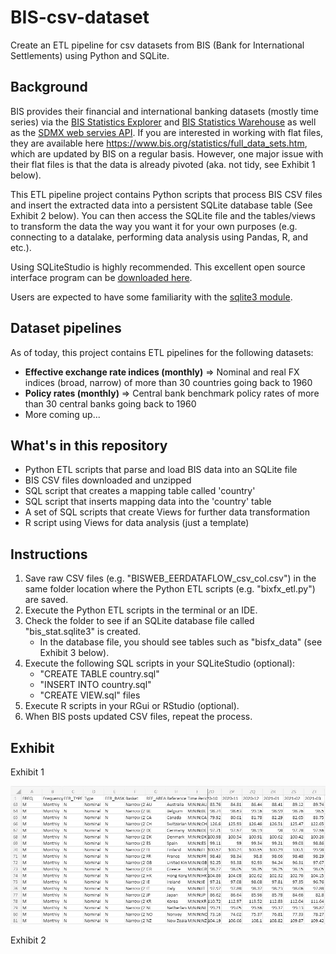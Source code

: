 # BIS-csv-dataset
Create an ETL pipeline for csv datasets from BIS (Bank for International Settlements) using Python and SQLite.

## Background
BIS provides their financial and international banking datasets (mostly time series) via the [BIS Statistics Explorer](https://stats.bis.org/statx/toc/LBS.html) and [BIS Statistics Warehouse](https://stats.bis.org/#ppq=CBS_C_AND_OTH_EXP_UR;pv=11~10,5,6~0,0,0~name) as well as the [SDMX web servies API](https://www.bis.org/statistics/sdmx_techspec.htm). If you are interested in working with flat files, they are available here 
https://www.bis.org/statistics/full_data_sets.htm, which are updated by BIS on a regular basis. However, one major issue with their flat files is that the data is already pivoted (aka. not tidy, see Exhibit 1 below). 

This ETL pipeline project contains Python scripts that process BIS CSV files and insert the extracted data into a persistent SQLite database table (See Exhibit 2 below). You can then access the SQLite file and the tables/views to transform the data the way you want it for your own purposes (e.g. connecting to a datalake, performing data analysis using Pandas, R, and etc.). 

Using SQLiteStudio is highly recommended. This excellent open source interface program can be [downloaded here](https://sqlitestudio.pl/). 

Users are expected to have some familiarity with the [sqlite3 module](https://docs.python.org/3/library/sqlite3.html#).


## Dataset pipelines
As of today, this project contains ETL pipelines for the following datasets:
* **Effective exchange rate indices (monthly)** => Nominal and real FX indices (broad, narrow) of more than 30 countries going back to 1960
* **Policy rates (monthly)** => Central bank benchmark policy rates of more than 30 central banks going back to 1960
*  More coming up...


## What's in this repository
* Python ETL scripts that parse and load BIS data into an SQLite file
* BIS CSV files downloaded and unzipped
* SQL script that creates a mapping table called 'country'
* SQL script that inserts mapping data into the 'country' table
* A set of SQL scripts that create Views for further data transformation
* R script using Views for data analysis (just a template)


## Instructions
1. Save raw CSV files (e.g. "BISWEB_EERDATAFLOW_csv_col.csv") in the same folder location where the Python ETL scripts (e.g. "bixfx_etl.py") are saved.
2. Execute the Python ETL scripts in the terminal or an IDE.
3. Check the folder to see if an SQLite database file called "bis_stat.sqlite3" is created. 
    - In the database file, you should see tables such as "bisfx_data" (see Exhibit 3 below). 
5. Execute the following SQL scripts in your SQLiteStudio (optional):
    - "CREATE TABLE country.sql"
    - "INSERT INTO country.sql"
    - "CREATE VIEW.sql" files
6. Execute R scripts in your RGui or RStudio (optional).
7. When BIS posts updated CSV files, repeat the process.


## Exhibit
Exhibit 1

![how BIS raw file looks](https://github.com/skim137/BIS-csv-dataset/blob/38d5fd4ccf2b7749646c93857714d318c2e0b6a9/Exhibit1.JPG)

Exhibit 2


